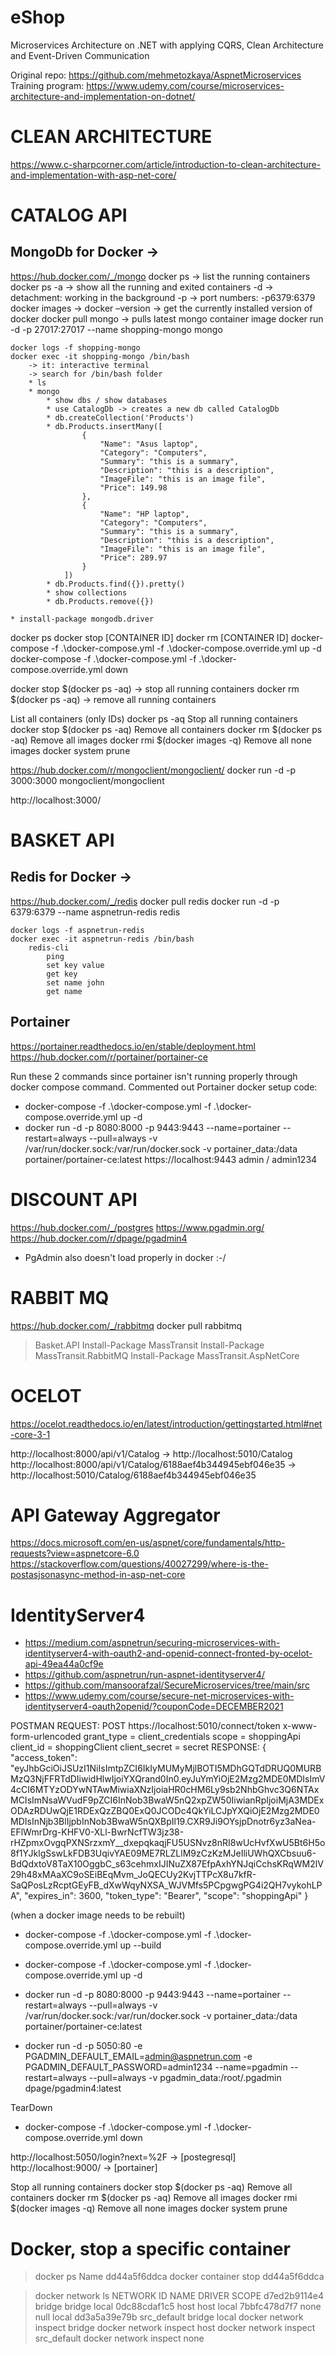 # eShop
Microservices Architecture on .NET with applying CQRS, Clean Architecture and Event-Driven Communication

Original repo: https://github.com/mehmetozkaya/AspnetMicroservices
Training program: https://www.udemy.com/course/microservices-architecture-and-implementation-on-dotnet/


# CLEAN ARCHITECTURE
https://www.c-sharpcorner.com/article/introduction-to-clean-architecture-and-implementation-with-asp-net-core/

# CATALOG API
## MongoDb for Docker -> 
https://hub.docker.com/_/mongo
    docker ps -> list the running containers
    docker ps -a -> show all the running and exited containers
    -d -> detachment: working in the background
    -p -> port numbers: -p6379:6379
    docker images -> 
    docker –version -> get the currently installed version of docker
    docker pull mongo -> pulls latest mongo container image
    docker run -d -p 27017:27017 --name shopping-mongo mongo
    
    docker logs -f shopping-mongo
    docker exec -it shopping-mongo /bin/bash
        -> it: interactive terminal
        -> search for /bin/bash folder
        * ls
        * mongo
            * show dbs / show databases
            * use CatalogDb -> creates a new db called CatalogDb
            * db.createCollection('Products')
            * db.Products.insertMany([
                    {
                        "Name": "Asus laptop",
                        "Category": "Computers",
                        "Summary": "this is a summary",
                        "Description": "this is a description",
                        "ImageFile": "this is an image file",
                        "Price": 149.98
                    },
                    {
                        "Name": "HP laptop",
                        "Category": "Computers",
                        "Summary": "this is a summary",
                        "Description": "this is a description",
                        "ImageFile": "this is an image file",
                        "Price": 289.97
                    }
                ])
            * db.Products.find({}).pretty()
            * show collections
            * db.Products.remove({})

    * install-package mongodb.driver

docker ps
docker stop [CONTAINER ID]
docker rm [CONTAINER ID]
docker-compose -f .\docker-compose.yml -f .\docker-compose.override.yml up -d
docker-compose -f .\docker-compose.yml -f .\docker-compose.override.yml down

docker stop $(docker ps -aq)    -> stop all running containers
docker rm $(docker ps -aq)      -> remove all running containers

List all containers (only IDs)
    docker ps -aq
Stop all running containers
    docker stop $(docker ps -aq)
Remove all containers
    docker rm $(docker ps -aq)
Remove all images
    docker rmi $(docker images -q)
Remove all none images
    docker system prune


https://hub.docker.com/r/mongoclient/mongoclient/
    docker run -d -p 3000:3000 mongoclient/mongoclient
    
http://localhost:3000/


# BASKET API

## Redis for Docker ->
https://hub.docker.com/_/redis
    docker pull redis
    docker run -d -p 6379:6379 --name aspnetrun-redis redis
    
    docker logs -f aspnetrun-redis
    docker exec -it aspnetrun-redis /bin/bash
        redis-cli
            ping
            set key value
            get key
            set name john
            get name

## Portainer
https://portainer.readthedocs.io/en/stable/deployment.html
https://hub.docker.com/r/portainer/portainer-ce            


Run these 2 commands since portainer isn't running properly through docker compose command. Commented out Portainer docker setup code:
* docker-compose -f .\docker-compose.yml -f .\docker-compose.override.yml up -d
* docker run -d -p 8080:8000 -p 9443:9443 --name=portainer --restart=always --pull=always -v /var/run/docker.sock:/var/run/docker.sock -v portainer_data:/data portainer/portainer-ce:latest
    https://localhost:9443
    admin / admin1234


# DISCOUNT API
https://hub.docker.com/_/postgres
https://www.pgadmin.org/
https://hub.docker.com/r/dpage/pgadmin4

* PgAdmin also doesn't load properly in docker :-/


# RABBIT MQ
https://hub.docker.com/_/rabbitmq
docker pull rabbitmq

> Basket.API
Install-Package MassTransit
Install-Package MassTransit.RabbitMQ
Install-Package MassTransit.AspNetCore


# OCELOT
https://ocelot.readthedocs.io/en/latest/introduction/gettingstarted.html#net-core-3-1

http://localhost:8000/api/v1/Catalog -> http://localhost:5010/Catalog
http://localhost:8000/api/v1/Catalog/6188aef4b344945ebf046e35 -> http://localhost:5010/Catalog/6188aef4b344945ebf046e35


# API Gateway Aggregator
https://docs.microsoft.com/en-us/aspnet/core/fundamentals/http-requests?view=aspnetcore-6.0
https://stackoverflow.com/questions/40027299/where-is-the-postasjsonasync-method-in-asp-net-core


# IdentityServer4
* https://medium.com/aspnetrun/securing-microservices-with-identityserver4-with-oauth2-and-openid-connect-fronted-by-ocelot-api-49ea44a0cf9e
* https://github.com/aspnetrun/run-aspnet-identityserver4/
* https://github.com/mansoorafzal/SecureMicroservices/tree/main/src
* https://www.udemy.com/course/secure-net-microservices-with-identityserver4-oauth2openid/?couponCode=DECEMBER2021

POSTMAN REQUEST:
    POST    https://localhost:5010/connect/token
    x-www-form-urlencoded
    grant_type = client_credentials
    scope = shoppingApi
    client_id = shoppingClient
    client_secret = secret
RESPONSE:
{
    "access_token": "eyJhbGciOiJSUzI1NiIsImtpZCI6IkIyMUMyMjlBOTI5MDhGQTdDRUQ0MURBMzQ3NjFFRTdDIiwidHlwIjoiYXQrand0In0.eyJuYmYiOjE2Mzg2MDE0MDIsImV4cCI6MTYzODYwNTAwMiwiaXNzIjoiaHR0cHM6Ly9sb2NhbGhvc3Q6NTAxMCIsImNsaWVudF9pZCI6InNob3BwaW5nQ2xpZW50IiwianRpIjoiMjA3MDExODAzRDUwQjE1RDExQzZBQ0ExQ0JCODc4QkYiLCJpYXQiOjE2Mzg2MDE0MDIsInNjb3BlIjpbInNob3BwaW5nQXBpIl19.CXR9Ji9OYsjpDnotr6yz3aNea-EFlWmrDrg-KHFV0-XLl-BwrNcfTW3jz38-rHZpmxOvgqPXNSrzxmY__dxepqkaqjFU5USNvz8nRI8wUcHvfXwU5Bt6H5o8f1YJklgSswLkFDB3UqivYAE09ME7RLZLlM9zCzKzMJeIliUWhQXCbsuu6-BdQdxtoV8TaX10OggbC_s63cehmxIJINuZX87EfpAxhYNJqiCchsKRqWM2lV29h48xMAaXC9oSEiBEqMvm_JoQECUy2KvjTTPcX8u7kfR-SaQPosLzRcptGEyFB_dXwWqyNXSA_WJVMfs5PCpgwgPG4i2QH7vykohLPA",
    "expires_in": 3600,
    "token_type": "Bearer",
    "scope": "shoppingApi"
}


(when a docker image needs to be rebuilt)
* docker-compose -f .\docker-compose.yml -f .\docker-compose.override.yml up --build


* docker-compose -f .\docker-compose.yml -f .\docker-compose.override.yml up -d

* docker run -d -p 8080:8000 -p 9443:9443 --name=portainer --restart=always --pull=always -v /var/run/docker.sock:/var/run/docker.sock -v portainer_data:/data portainer/portainer-ce:latest

* docker run -d -p 5050:80 -e PGADMIN_DEFAULT_EMAIL=admin@aspnetrun.com -e PGADMIN_DEFAULT_PASSWORD=admin1234 --name=pgadmin --restart=always --pull=always -v pgadmin_data:/root/.pgadmin dpage/pgadmin4:latest

TearDown
* docker-compose -f .\docker-compose.yml -f .\docker-compose.override.yml down

http://localhost:5050/login?next=%2F -> [postegresql]
http://localhost:9000/ -> [portainer]


Stop all running containers
    docker stop $(docker ps -aq)
Remove all containers
    docker rm $(docker ps -aq)
Remove all images
    docker rmi $(docker images -q)
Remove all none images
    docker system prune

# Docker, stop a specific container
> docker ps
Name
dd44a5f6ddca
> docker container stop dd44a5f6ddca

> docker network ls
NETWORK ID     NAME          DRIVER    SCOPE
d7ed2b9114e4   bridge        bridge    local
0dc88cdaf1c5   host          host      local
7bbfc478d7f7   none          null      local
dd3a5a39e79b   src_default   bridge    local
> docker network inspect bridge
> docker network inspect host
> docker network inspect src_default
> docker network inspect none